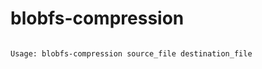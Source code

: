 # blobfs-compression

```none {: style="white-space: break-spaces;" .devsite-disable-click-to-copy}

Usage: blobfs-compression source_file destination_file
```

